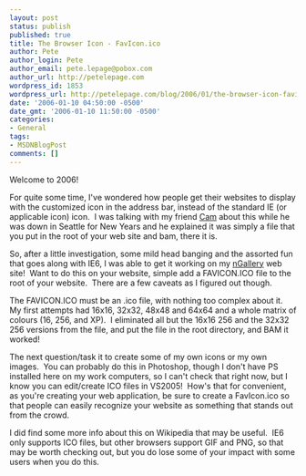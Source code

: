 ```yaml
---
layout: post
status: publish
published: true
title: The Browser Icon - FavIcon.ico
author: Pete
author_login: Pete
author_email: pete.lepage@pobox.com
author_url: http://petelepage.com
wordpress_id: 1853
wordpress_url: http://petelepage.com/blog/2006/01/the-browser-icon-favicon-ico/
date: '2006-01-10 04:50:00 -0500'
date_gmt: '2006-01-10 11:50:00 -0500'
categories:
- General
tags:
- MSDNBlogPost
comments: []
---
```

<p>Welcome to 2006! </p>
<p>For quite some time, I've wondered how people get their websites to display with the customized icon in the address bar, instead of the standard IE (or applicable icon) icon.&nbsp; I was talking with my friend <a href="http://www.livejournal.com/users/c9/">Cam</a> about this while he was down in Seattle for New Years and he explained it was simply a file that you put in the root of your web site and bam, there&nbsp;it is.&nbsp; </p>
<p>So, after a little investigation, some mild head banging and the assorted fun that goes along with IE6, I was able to get it working on my <a href="http://www.bigbackpack.ca/ngallery/">nGallery</a> web site!&nbsp; Want to do this on your website, simple add a FAVICON.ICO file to the root of your website.&nbsp; There are a few caveats as I figured out though.</p>
<p>The FAVICON.ICO must be an .ico file, with nothing too complex about it.&nbsp; My first attempts had 16x16, 32x32, 48x48 and 64x64 and a whole matrix of colours (16, 256, and XP).&nbsp; I eliminated all but the 16x16 256 and the 32x32 256 versions from the file, and put the file in the root directory, and BAM it worked!&nbsp; </p>
<p>The next question/task it to create some of my own icons or my own images.&nbsp; You can probably do this in Photoshop, though I don't have PS installed here on my work computers, so I can't check that right now, but I know you can edit/create ICO files in VS2005!&nbsp; How's that for convenient, as you're creating your web application, be sure to create a FavIcon.ico so that people can easily recognize your website as something that stands out from the crowd.</p>
<p>I did find some more info about this on Wikipedia that may be useful.&nbsp; IE6 only supports ICO files, but other browsers support GIF and PNG, so that may be worth checking out, but you do lose some of your impact with some users when you do this.</p>
